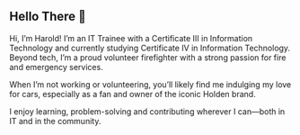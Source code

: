 ## Hello There 👋

Hi, I’m Harold! I’m an IT Trainee with a Certificate III in Information Technology and currently studying Certificate IV in Information Technology. Beyond tech, I’m a proud volunteer firefighter with a strong passion for fire and emergency services.

When I’m not working or volunteering, you’ll likely find me indulging my love for cars, especially as a fan and owner of the iconic Holden brand.

I enjoy learning, problem-solving and contributing wherever I can—both in IT and in the community.
